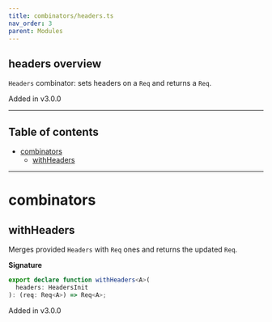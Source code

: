 ```yaml
---
title: combinators/headers.ts
nav_order: 3
parent: Modules
---
```


## headers overview

`Headers` combinator: sets headers on a `Req` and returns a `Req`.

Added in v3.0.0

---

<h2 class="text-delta">Table of contents</h2>

- [combinators](#combinators)
  - [withHeaders](#withheaders)

---

# combinators

## withHeaders

Merges provided `Headers` with `Req` ones and returns the updated `Req`.

**Signature**

```ts
export declare function withHeaders<A>(
  headers: HeadersInit
): (req: Req<A>) => Req<A>;
```

Added in v3.0.0
